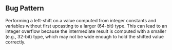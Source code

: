 ## Bug Pattern

Performing a left-shift on a value computed from integer constants and variables without first upcasting to a larger (64-bit) type. This can lead to an integer overflow because the intermediate result is computed with a smaller (e.g., 32-bit) type, which may not be wide enough to hold the shifted value correctly.